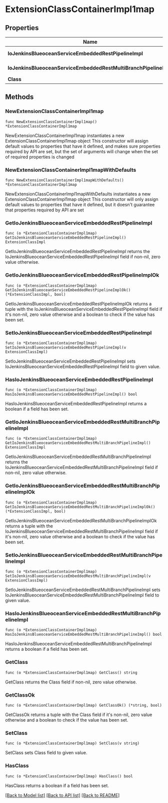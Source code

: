 # ExtensionClassContainerImpl1map

## Properties

Name | Type | Description | Notes
------------ | ------------- | ------------- | -------------
**IoJenkinsBlueoceanServiceEmbeddedRestPipelineImpl** | Pointer to [**ExtensionClassImpl**](ExtensionClassImpl.md) |  | [optional] 
**IoJenkinsBlueoceanServiceEmbeddedRestMultiBranchPipelineImpl** | Pointer to [**ExtensionClassImpl**](ExtensionClassImpl.md) |  | [optional] 
**Class** | Pointer to **string** |  | [optional] 

## Methods

### NewExtensionClassContainerImpl1map

`func NewExtensionClassContainerImpl1map() *ExtensionClassContainerImpl1map`

NewExtensionClassContainerImpl1map instantiates a new ExtensionClassContainerImpl1map object
This constructor will assign default values to properties that have it defined,
and makes sure properties required by API are set, but the set of arguments
will change when the set of required properties is changed

### NewExtensionClassContainerImpl1mapWithDefaults

`func NewExtensionClassContainerImpl1mapWithDefaults() *ExtensionClassContainerImpl1map`

NewExtensionClassContainerImpl1mapWithDefaults instantiates a new ExtensionClassContainerImpl1map object
This constructor will only assign default values to properties that have it defined,
but it doesn't guarantee that properties required by API are set

### GetIoJenkinsBlueoceanServiceEmbeddedRestPipelineImpl

`func (o *ExtensionClassContainerImpl1map) GetIoJenkinsBlueoceanServiceEmbeddedRestPipelineImpl() ExtensionClassImpl`

GetIoJenkinsBlueoceanServiceEmbeddedRestPipelineImpl returns the IoJenkinsBlueoceanServiceEmbeddedRestPipelineImpl field if non-nil, zero value otherwise.

### GetIoJenkinsBlueoceanServiceEmbeddedRestPipelineImplOk

`func (o *ExtensionClassContainerImpl1map) GetIoJenkinsBlueoceanServiceEmbeddedRestPipelineImplOk() (*ExtensionClassImpl, bool)`

GetIoJenkinsBlueoceanServiceEmbeddedRestPipelineImplOk returns a tuple with the IoJenkinsBlueoceanServiceEmbeddedRestPipelineImpl field if it's non-nil, zero value otherwise
and a boolean to check if the value has been set.

### SetIoJenkinsBlueoceanServiceEmbeddedRestPipelineImpl

`func (o *ExtensionClassContainerImpl1map) SetIoJenkinsBlueoceanServiceEmbeddedRestPipelineImpl(v ExtensionClassImpl)`

SetIoJenkinsBlueoceanServiceEmbeddedRestPipelineImpl sets IoJenkinsBlueoceanServiceEmbeddedRestPipelineImpl field to given value.

### HasIoJenkinsBlueoceanServiceEmbeddedRestPipelineImpl

`func (o *ExtensionClassContainerImpl1map) HasIoJenkinsBlueoceanServiceEmbeddedRestPipelineImpl() bool`

HasIoJenkinsBlueoceanServiceEmbeddedRestPipelineImpl returns a boolean if a field has been set.

### GetIoJenkinsBlueoceanServiceEmbeddedRestMultiBranchPipelineImpl

`func (o *ExtensionClassContainerImpl1map) GetIoJenkinsBlueoceanServiceEmbeddedRestMultiBranchPipelineImpl() ExtensionClassImpl`

GetIoJenkinsBlueoceanServiceEmbeddedRestMultiBranchPipelineImpl returns the IoJenkinsBlueoceanServiceEmbeddedRestMultiBranchPipelineImpl field if non-nil, zero value otherwise.

### GetIoJenkinsBlueoceanServiceEmbeddedRestMultiBranchPipelineImplOk

`func (o *ExtensionClassContainerImpl1map) GetIoJenkinsBlueoceanServiceEmbeddedRestMultiBranchPipelineImplOk() (*ExtensionClassImpl, bool)`

GetIoJenkinsBlueoceanServiceEmbeddedRestMultiBranchPipelineImplOk returns a tuple with the IoJenkinsBlueoceanServiceEmbeddedRestMultiBranchPipelineImpl field if it's non-nil, zero value otherwise
and a boolean to check if the value has been set.

### SetIoJenkinsBlueoceanServiceEmbeddedRestMultiBranchPipelineImpl

`func (o *ExtensionClassContainerImpl1map) SetIoJenkinsBlueoceanServiceEmbeddedRestMultiBranchPipelineImpl(v ExtensionClassImpl)`

SetIoJenkinsBlueoceanServiceEmbeddedRestMultiBranchPipelineImpl sets IoJenkinsBlueoceanServiceEmbeddedRestMultiBranchPipelineImpl field to given value.

### HasIoJenkinsBlueoceanServiceEmbeddedRestMultiBranchPipelineImpl

`func (o *ExtensionClassContainerImpl1map) HasIoJenkinsBlueoceanServiceEmbeddedRestMultiBranchPipelineImpl() bool`

HasIoJenkinsBlueoceanServiceEmbeddedRestMultiBranchPipelineImpl returns a boolean if a field has been set.

### GetClass

`func (o *ExtensionClassContainerImpl1map) GetClass() string`

GetClass returns the Class field if non-nil, zero value otherwise.

### GetClassOk

`func (o *ExtensionClassContainerImpl1map) GetClassOk() (*string, bool)`

GetClassOk returns a tuple with the Class field if it's non-nil, zero value otherwise
and a boolean to check if the value has been set.

### SetClass

`func (o *ExtensionClassContainerImpl1map) SetClass(v string)`

SetClass sets Class field to given value.

### HasClass

`func (o *ExtensionClassContainerImpl1map) HasClass() bool`

HasClass returns a boolean if a field has been set.


[[Back to Model list]](../README.md#documentation-for-models) [[Back to API list]](../README.md#documentation-for-api-endpoints) [[Back to README]](../README.md)


